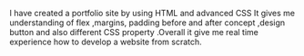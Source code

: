 I have created a portfolio site by using HTML and advanced CSS It gives me understanding of flex ,margins, padding before and after concept ,design button and also different CSS property .Overall it give me real time experience how to develop a website from scratch.

